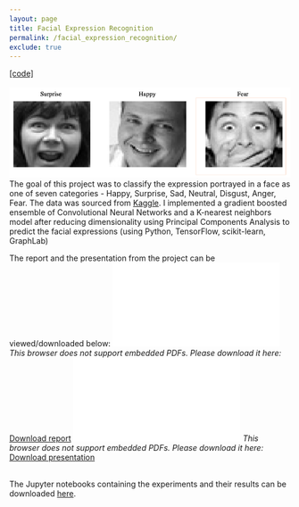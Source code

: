 ```yaml
---
layout: page
title: Facial Expression Recognition
permalink: /facial_expression_recognition/
exclude: true
---
```

<a href="/files/facial_expression_recognition_codes.zip">[code]</a>
<br><br>
![Facial](../files/facial_expression_recognition_image.png?raw=true)
The goal of this project was to classify the expression portrayed in a face as one of seven categories - Happy, Surprise, Sad, Neutral, Disgust, Anger, Fear. The data was sourced from [Kaggle]. I implemented a gradient boosted ensemble of Convolutional Neural Networks and a K-nearest neighbors model after reducing dimensionality using Principal Components Analysis to predict the facial expressions (using Python, TensorFlow, scikit-learn, GraphLab)

[kaggle]: https://www.kaggle.com/c/challenges-in-representation-learning-facial-expression-recognition-challenge

The report and the presentation from the project can be viewed/downloaded below:
<object data="/files/facial_expression_recognition_report.pdf" type="application/pdf" width="360px" height="400px">
    <embed src="/files/facial_expression_recognition_report.pdf">
        <i>This browser does not support embedded PDFs. Please download it here: </i><a href="/files/facial_expression_recognition_report.pdf">Download report</a>
    </embed>
</object>
<object data="/files/facial_expression_recognition_presentation.pdf" type="application/pdf" width="360px" height="400px">
    <embed src="/files/facial_expression_recognition_presentation.pdf">
	        <i>This browser does not support embedded PDFs. Please download it here: </i><a href="/files/facial_expression_recognition_presentation.pdf">Download presentation</a>
    </embed>
</object>

<br>
The Jupyter notebooks containing the experiments and their results can be downloaded <a href='/files/facial_expression_recognition_codes.zip'>here</a>.
